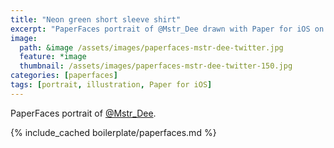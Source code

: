 ```yaml
---
title: "Neon green short sleeve shirt"
excerpt: "PaperFaces portrait of @Mstr_Dee drawn with Paper for iOS on an iPad."
image: 
  path: &image /assets/images/paperfaces-mstr-dee-twitter.jpg 
  feature: *image
  thumbnail: /assets/images/paperfaces-mstr-dee-twitter-150.jpg
categories: [paperfaces]
tags: [portrait, illustration, Paper for iOS]
---
```


PaperFaces portrait of [@Mstr_Dee](https://twitter.com/Mstr_Dee).

{% include_cached boilerplate/paperfaces.md %}
